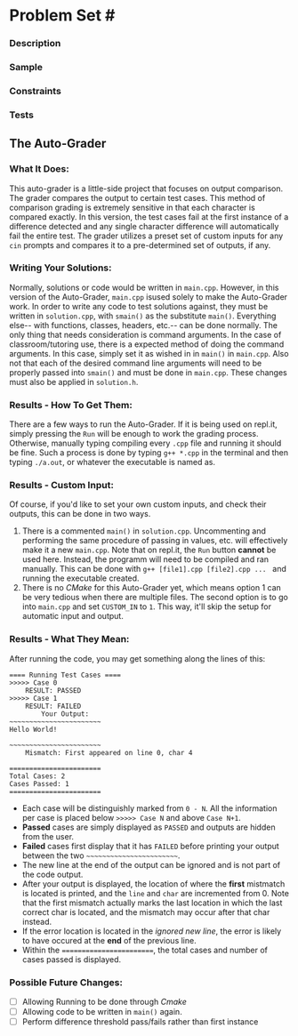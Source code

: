 # Problem Set \#
### Description

### Sample

### Constraints

### Tests

## The Auto-Grader
### What It Does:
This auto-grader is a little-side project that focuses on output comparison. The grader compares the output to certain test cases. This method of comparison grading is extremely sensitive in that each character is compared exactly. In this version, the test cases fail at the first instance of a difference detected and any single character difference will automatically fail the entire test. The grader utilizes a preset set of custom inputs for any `cin` prompts and compares it to a pre-determined set of outputs, if any.

### Writing Your Solutions:
Normally, solutions or code would be written in `main.cpp`. However, in this version of the Auto-Grader, `main.cpp` isused solely to make the Auto-Grader work. In order to write any code to test solutions against, they must be written in `solution.cpp`, with `smain()` as the substitute `main()`. Everything else-- with functions, classes, headers, etc.-- can be done normally. The only thing that needs consideration is command arguments. In the case of classroom/tutoring use, there is a expected method of doing the command arguments. In this case, simply set it as wished in in `main()` in `main.cpp`. Also not that each of the desired command line arguments will need to be properly passed into `smain()` and must be done in `main.cpp`. These changes must also be applied in `solution.h`.

### Results - How To Get Them:
There are a few ways to run the Auto-Grader. If it is being used on repl.it, simply pressing the `Run` will be enough to work the grading process. Otherwise, manually typing compiling every `.cpp` file and running it should be fine. Such a process is done by typing `g++ *.cpp` in the terminal and then typing `./a.out`, or whatever the executable is named as. 

### Results - Custom Input:
Of course, if you'd like to set your own custom inputs, and check their outputs, this can be done in two ways.

1. There is a commented `main()` in `solution.cpp`. Uncommenting and performing the same procedure of passing in values, etc. will effectively make it a new `main.cpp`. Note that on repl.it, the `Run` button **cannot** be used here. Instead, the programm will need to be compiled and ran manually. This can be done with `g++ [file1].cpp [file2].cpp ... ` and running the executable created.
2. There is no *CMake* for this Auto-Grader yet, which means option 1 can be very tedious when there are multiple files. The second option is to go into `main.cpp` and set `CUSTOM_IN` to `1`. This way, it'll skip the setup for automatic input and output.

### Results - What They Mean:
After running the code, you may get something along the lines of this:
```
==== Running Test Cases ====
>>>>> Case 0
    RESULT: PASSED
>>>>> Case 1
    RESULT: FAILED
        Your Output:
~~~~~~~~~~~~~~~~~~~~~~~
Hello World!

~~~~~~~~~~~~~~~~~~~~~~~
    Mismatch: First appeared on line 0, char 4

=======================
Total Cases: 2
Cases Passed: 1
=======================
```
* Each case will be distinguishly marked from `0 - N`. All the information per case is placed below `>>>>> Case N` and above `Case N+1`.  
* **Passed** cases are simply displayed as `PASSED` and outputs are hidden from the user.  
* **Failed** cases first display that it has `FAILED` before printing your output between the two `~~~~~~~~~~~~~~~~~~~~~~~`.
* The new line at the end of the output can be ignored and is not part of the code output.
* After your output is displayed, the location of where the **first** mistmatch is located is printed, and the `line` and `char` are incremented from 0. Note that the first mismatch actually marks the last location in which the last correct char is located, and the mismatch may occur after that char instead.
* If the error location is located in the *ignored new line*, the error is likely to have occured at the **end** of the previous line.
* Within the `=======================`, the total cases and number of cases passed is displayed.

### Possible Future Changes:
* [ ] Allowing Running to be done through *Cmake*
* [ ] Allowing code to be written in `main()` again.
* [ ] Perform difference threshold pass/fails rather than first instance